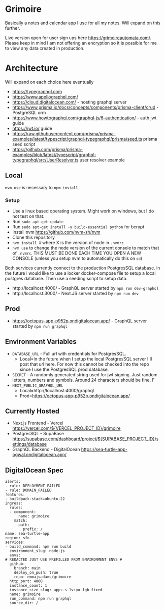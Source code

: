 # Grimoire

Basically a notes and calendar app I use for all my notes. Will expand on this further.

Live version open for user sign ups here https://grimoireautomata.com/. Please keep in mind I am not offering an encryption so it is possible for me to view any data created in production.

# Architecture

Will expand on each choice here eventually

- https://typegraphql.com
- https://www.apollographql.com/
- https://cloud.digitalocean.com/ - hosting graphql server
- https://www.prisma.io/docs/concepts/components/prisma-client/crud - PostgreSQL orm
- https://www.howtographql.com/graphql-js/6-authentication/ - auth jwt guide
- https://jwt.io/ guide
- https://raw.githubusercontent.com/prisma/prisma-examples/latest/typescript/graphql-typegraphql/prisma/seed.ts prisma seed script
- https://github.com/prisma/prisma-examples/blob/latest/typescript/graphql-typegraphql/src/UserResolver.ts user resolver example

## Local

`nvm use` is necessary to `npm install`

### Setup

- Use a linux based operating system. Might work on windows, but I do not test on that.
- Run `sudo apt-get update`
- Run `sudo apt-get install -y build-essential python` for bcrypt
- Install nvm https://github.com/nvm-sh/nvm
- Clone this repository
- `nvm install X` where X is the version of node in `.nvmrc`
- `nvm use` to change the node version of the current console to match that of `.nvmrc`. THIS MUST BE DONE EACH TIME YOU OPEN A NEW CONSOLE (unless you setup nvm to automatically do this on `cd`)

Both services currently connect to the production PostgresSQL database. In the future I would like to use a locker docker-compose file to setup a local postgres database. Then use a seeding script to setup data.

- http://localhost:4000/ - GraphQL server started by `npm run dev-graphql`
- http://localhost:3000/ - Next.JS server started by `npm run dev`

## Prod

- https://octopus-app-p952p.ondigitalocean.app/ - GraphQL server started by `npm run graphql`

## Environment Variables

- `DATABASE_URL` - Full url with credentials for PostgresSQL.
  - Local=In the future when I setup the local PostgresSQL server I'll post that url here. For now this cannot be checked into the repo since I use the PostgresSQL prod database.
- `SECRET` - A randomly generated string used for jwt signing. Just random letters, numbers and symbols. Around 24 characters should be fine. F
- `NEXT_PUBLIC_GRAPHQL_URL`
  - Local=http://localhost:4000/graphql
  - Prod=https://octopus-app-p952p.ondigitalocean.app/

## Currently Hosted

- Next.js Frontend - Vercel https://vercel.com/${VERCEL_PROJECT_ID}/grimoire
- PostgresSQL - SupaBase https://supabase.com/dashboard/project/${SUPABASE_PROJECT_ID}/settings/database
- GraphQL Backend - DigitalOcean https://sea-turtle-app-ogwal.ondigitalocean.app/

## DigitalOcean Spec

```
alerts:
- rule: DEPLOYMENT_FAILED
- rule: DOMAIN_FAILED
features:
- buildpack-stack=ubuntu-22
ingress:
  rules:
  - component:
      name: grimoire
    match:
      path:
        prefix: /
name: sea-turtle-app
region: sfo
services:
- build_command: npm run build
  environment_slug: node-js
  envs:
# REDACTED JUST USE PREFILLED FROM ENVIRONMENT ENVS #
  github:
    branch: main
    deploy_on_push: true
    repo: emmajsadams/grimoire
  http_port: 4000
  instance_count: 1
  instance_size_slug: apps-s-1vcpu-1gb-fixed
  name: grimoire
  run_command: npm run graphql
  source_dir: /
```
